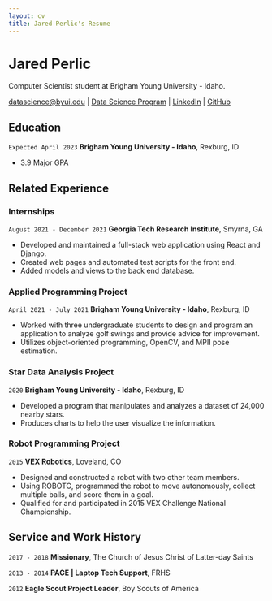 ```yaml
---
layout: cv
title: Jared Perlic's Resume
---
```

# Jared Perlic
Computer Scientist student at Brigham Young University - Idaho.

<div id="webaddress">
<a href="datascience@byui.edu">datascience@byui.edu</a>
| <a href="https://byuidatascience.github.io/development.html">Data Science Program</a>
| <a href="https://www.linkedin.com/groups/13537407/">LinkedIn</a>
| <a href="https://github.com/byuids-resumes">GitHub</a>
</div>

<!-- https://www.monique.tech/the-art-of-markdown -->

## Education

`Expected April 2023`
__Brigham Young University - Idaho__, Rexburg, ID

- 3.9 Major GPA

## Related Experience

### Internships

`August 2021 - December 2021`
__Georgia Tech Research Institute__, Smyrna, GA

- Developed and maintained a full-stack web application using React and Django.
- Created web pages and automated test scripts for the front end.
- Added models and views to the back end database.

### Applied Programming Project

`April 2021 - July 2021`
__Brigham Young University - Idaho__, Rexburg, ID

- Worked with three undergraduate students to design and program an application to analyze golf swings and provide advice for improvement.
- Utilizes object-oriented programming, OpenCV, and MPII pose estimation.

### Star Data Analysis Project

`2020`
__Brigham Young University - Idaho__, Rexburg, ID

- Developed a program that manipulates and analyzes a dataset of 24,000 nearby stars.
- Produces charts to help the user visualize the information.

### Robot Programming Project

`2015`
__VEX Robotics__, Loveland, CO

- Designed and constructed a robot with two other team members.
- Using ROBOTC, programmed the robot to move autonomously, collect multiple balls, and score them in a goal.
- Qualified for and participated in 2015 VEX Challenge National Championship.

## Service and Work History

`2017 - 2018`
__Missionary__, The Church of Jesus Christ of Latter-day Saints

`2013 - 2014`
__PACE | Laptop Tech Support__, FRHS

`2012`
__Eagle Scout Project Leader__, Boy Scouts of America



<!-- ### Footer

Last updated: May 2013 -->


